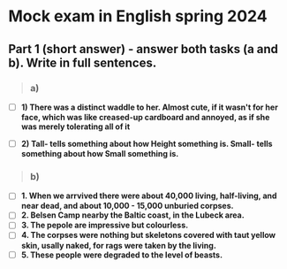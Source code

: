 # Mock exam in English spring 2024



## Part 1 (short answer) - answer both tasks (a and b). Write in full sentences.


> ### **a)**


<!-- Looked like a small wardrobe with a coat thrown over it.** -->

- [ ] **1) There was a distinct waddle to her. Almost cute, if it wasn't for her face, which was like creased-up cardboard and annoyed, as if she was merely tolerating all of it**

- [ ] **2) Tall- tells something about how Height something is. Small- tells something about how Small something is.**



> ### **b)**


- [ ] **1. When we arrvived there were about 40,000 living, half-living, and near dead, and about 10,000 - 15,000 unburied corpses.**
- [ ] **2. Belsen Camp nearby the Baltic coast, in the Lubeck area.**
- [ ] **3. The pepole are impressive but colourless.**
- [ ] **4. The corpses were nothing but skeletons covered with taut yellow skin, usally naked, for rags were taken by the living.**
- [ ] **5. These people were degraded to the level of beasts.**

